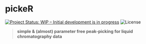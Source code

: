 # pickeR

[![Project Status: WIP – Initial development is in progress](http://www.repostatus.org/badges/latest/wip.svg)](http://www.repostatus.org/#wip) ![License](https://img.shields.io/badge/license-GNU%20GPL%20v3.0-blue.svg "GNU GPL v3.0")

> __simple & (almost) parameter free peak-picking for liquid chromatography data__
